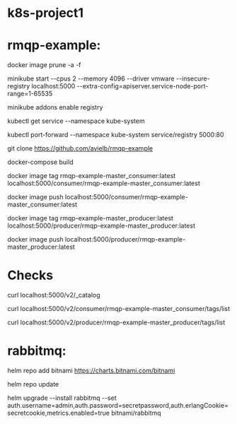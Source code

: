 # k8s-project1


# rmqp-example:
docker image prune -a -f

minikube start --cpus 2 --memory 4096 --driver vmware --insecure-registry localhost:5000 --extra-config=apiserver.service-node-port-range=1-65535

minikube addons enable registry

kubectl get service --namespace kube-system

kubectl port-forward --namespace kube-system service/registry 5000:80

git clone https://github.com/avielb/rmqp-example

docker-compose build

docker image tag rmqp-example-master_consumer:latest localhost:5000/consumer/rmqp-example-master_consumer:latest

docker image push localhost:5000/consumer/rmqp-example-master_consumer:latest

docker image tag rmqp-example-master_producer:latest localhost:5000/producer/rmqp-example-master_producer:latest

docker image push localhost:5000/producer/rmqp-example-master_producer:latest

# Checks
curl localhost:5000/v2/_catalog

curl localhost:5000/v2/consumer/rmqp-example-master_consumer/tags/list

curl localhost:5000/v2/producer/rmqp-example-master_producer/tags/list




# rabbitmq:
helm repo add bitnami https://charts.bitnami.com/bitnami

helm repo update

helm upgrade --install rabbitmq --set auth.username=admin,auth.password=secretpassword,auth.erlangCookie=secretcookie,metrics.enabled=true bitnami/rabbitmq
